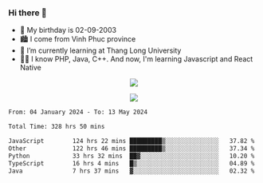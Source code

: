 ### Hi there 👋
- 🎂 My birthday is 02-09-2003
- 🏙️ I come from Vinh Phuc province
- 🌱 I’m currently learning at Thang Long University
- 🧑‍💻 I know PHP, Java, C++. And now, I'm learning Javascript and React Native
<p align="center"><img src="https://github-readme-stats.vercel.app/api?username=tmquang0209&show_icons=true&theme=gradient"></p>
<p align="center"><img src="https://github-readme-stats.vercel.app/api/top-langs/?username=tmquang0209&hide=scss,css&langs_count=10"></p>
<!--START_SECTION:waka-->

```txt
From: 04 January 2024 - To: 13 May 2024

Total Time: 328 hrs 50 mins

JavaScript        124 hrs 22 mins █████████▒░░░░░░░░░░░░░░░   37.82 %
Other             122 hrs 46 mins █████████▒░░░░░░░░░░░░░░░   37.34 %
Python            33 hrs 32 mins  ██▓░░░░░░░░░░░░░░░░░░░░░░   10.20 %
TypeScript        16 hrs 4 mins   █▒░░░░░░░░░░░░░░░░░░░░░░░   04.89 %
Java              7 hrs 37 mins   ▓░░░░░░░░░░░░░░░░░░░░░░░░   02.32 %
```

<!--END_SECTION:waka-->
